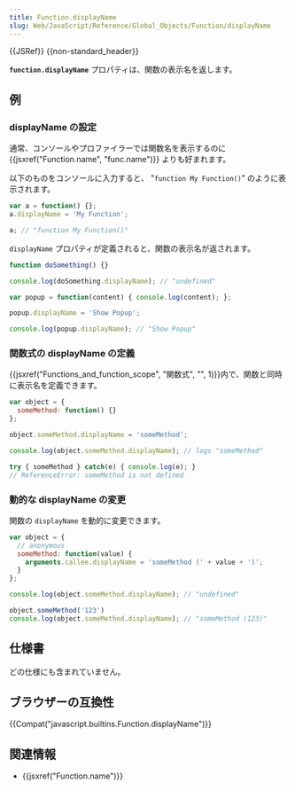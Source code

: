 ```yaml
---
title: Function.displayName
slug: Web/JavaScript/Reference/Global_Objects/Function/displayName
---
```


{{JSRef}} {{non-standard_header}}

**`function.displayName`** プロパティは、関数の表示名を返します。

## 例

### displayName の設定

通常、コンソールやプロファイラーでは関数名を表示するのに {{jsxref("Function.name", "func.name")}} よりも好まれます。

以下のものをコンソールに入力すると、 "`function My Function()`" のように表示されます。

```js
var a = function() {};
a.displayName = 'My Function';

a; // "function My Function()"
```

`displayName` プロパティが定義されると、関数の表示名が返されます。

```js
function doSomething() {}

console.log(doSomething.displayName); // "undefined"

var popup = function(content) { console.log(content); };

popup.displayName = 'Show Popup';

console.log(popup.displayName); // "Show Popup"
```

### 関数式の displayName の定義

{{jsxref("Functions_and_function_scope", "関数式", "", 1)}}内で、関数と同時に表示名を定義できます。

```js
var object = {
  someMethod: function() {}
};

object.someMethod.displayName = 'someMethod';

console.log(object.someMethod.displayName); // logs "someMethod"

try { someMethod } catch(e) { console.log(e); }
// ReferenceError: someMethod is not defined
```

### 動的な displayName の変更

関数の `displayName` を動的に変更できます。

```js
var object = {
  // anonymous
  someMethod: function(value) {
    arguments.callee.displayName = 'someMethod (' + value + ')';
  }
};

console.log(object.someMethod.displayName); // "undefined"

object.someMethod('123')
console.log(object.someMethod.displayName); // "someMethod (123)"
```

## 仕様書

どの仕様にも含まれていません。

## ブラウザーの互換性

{{Compat("javascript.builtins.Function.displayName")}}

## 関連情報

- {{jsxref("Function.name")}}
